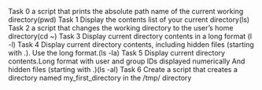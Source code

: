 Task 0 a script that prints the absolute path name of the current working directory(pwd)
Task 1 Display the contents list of your current directory(ls)
Task 2 a script that changes the working directory to the user’s home directory(cd ~)
Task 3 Display current directory contents in a long format (l -l)
Task 4 Display current directory contents, including hidden files (starting with .). Use the long format.(ls -la)
Task 5 Display current directory contents.Long format with user and group IDs displayed numerically And hidden files (starting with .)(ls -al)
Task 6 Create a script that creates a directory named my_first_directory in the /tmp/ directory
